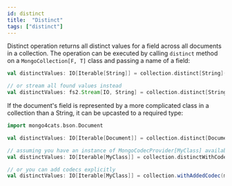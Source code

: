 ```yaml
---
id: distinct
title:  "Distinct"
tags: ["distinct"]
---
```


Distinct operation returns all distinct values for a field across all documents in a collection.
The operation can be executed by calling `distinct` method on a `MongoCollection[F, T]` class and passing a name of a field:
```scala
val distinctValues: IO[Iterable[String]] = collection.distinct[String]("field1").all

// or stream all found values instead
val distinctValues: fs2.Stream[IO, String] = collection.distinct[String]("field1").stream
```
If the document's field is represented by a more complicated class in a collection than a String, it can be upcasted to a required type:
```scala
import mongo4cats.bson.Document

val distinctValues: IO[Iterable[Document]] = collection.distinct[Document]("field1").all

// assuming you have an instance of MongoCodecProvider[MyClass] available in the implicit scope
val distinctValues: IO[Iterable[MyClass]] = collection.distinctWithCodec[MyClass]("field1").all

// or you can add codecs explicitly
val distinctValues: IO[Iterable[MyClass]] = collection.withAddedCodec(myClassCodecs).distinct[MyClass]("field1").all
```
